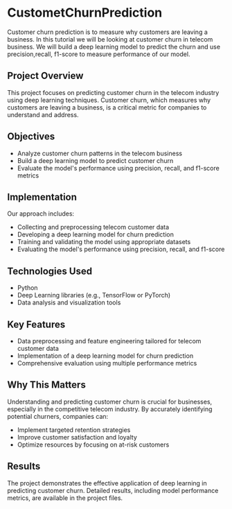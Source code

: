 # CustometChurnPrediction
Customer churn prediction is to measure why customers are leaving a business. In this tutorial we will be looking at customer churn in telecom business. We will build a deep learning model to predict the churn and use precision,recall, f1-score to measure performance of our model.


## Project Overview
This project focuses on predicting customer churn in the telecom industry using deep learning techniques. Customer churn, which measures why customers are leaving a business, is a critical metric for companies to understand and address.

## Objectives
- Analyze customer churn patterns in the telecom business
- Build a deep learning model to predict customer churn
- Evaluate the model's performance using precision, recall, and f1-score metrics

## Implementation
Our approach includes:
- Collecting and preprocessing telecom customer data
- Developing a deep learning model for churn prediction
- Training and validating the model using appropriate datasets
- Evaluating the model's performance using precision, recall, and f1-score

## Technologies Used
- Python
- Deep Learning libraries (e.g., TensorFlow or PyTorch)
- Data analysis and visualization tools

## Key Features
- Data preprocessing and feature engineering tailored for telecom customer data
- Implementation of a deep learning model for churn prediction
- Comprehensive evaluation using multiple performance metrics

## Why This Matters
Understanding and predicting customer churn is crucial for businesses, especially in the competitive telecom industry. By accurately identifying potential churners, companies can:
- Implement targeted retention strategies
- Improve customer satisfaction and loyalty
- Optimize resources by focusing on at-risk customers

## Results
The project demonstrates the effective application of deep learning in predicting customer churn. Detailed results, including model performance metrics, are available in the project files.


